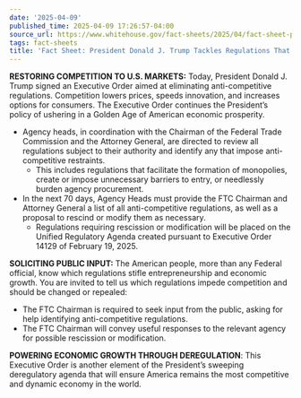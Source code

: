 ```yaml
---
date: '2025-04-09'
published_time: 2025-04-09 17:26:57-04:00
source_url: https://www.whitehouse.gov/fact-sheets/2025/04/fact-sheet-president-donald-j-trump-tackles-regulations-that-stifle-competition/
tags: fact-sheets
title: 'Fact Sheet: President Donald J. Trump Tackles Regulations That Stifle Competition'
---
```

 
**RESTORING COMPETITION TO U.S. MARKETS:** Today, President Donald J.
Trump signed an Executive Order aimed at eliminating anti-competitive
regulations. Competition lowers prices, speeds innovation, and increases
options for consumers. The Executive Order continues the President’s
policy of ushering in a Golden Age of American economic prosperity.

-   Agency heads, in coordination with the Chairman of the Federal Trade
    Commission and the Attorney General, are directed to review all
    regulations subject to their authority and identify any that impose
    anti-competitive restraints.
    -   This includes regulations that facilitate the formation of
        monopolies, create or impose unnecessary barriers to entry, or
        needlessly burden agency procurement.
-   In the next 70 days, Agency Heads must provide the FTC Chairman and
    Attorney General a list of all anti-competitive regulations, as well
    as a proposal to rescind or modify them as necessary.
    -   Regulations requiring rescission or modification will be placed
        on the Unified Regulatory Agenda created pursuant to Executive
        Order 14129 of February 19, 2025.

**SOLICITING PUBLIC INPUT:** The American people, more than any Federal
official, know which regulations stifle entrepreneurship and economic
growth. You are invited to tell us which regulations impede competition
and should be changed or repealed:

-   The FTC Chairman is required to seek input from the public, asking
    for help identifying anti-competitive regulations.
-   The FTC Chairman will convey useful responses to the relevant agency
    for possible rescission or modification.

**POWERING ECONOMIC GROWTH THROUGH DEREGULATION**: This Executive Order
is another element of the President’s sweeping deregulatory agenda that
will ensure America remains the most competitive and dynamic economy in
the world.
